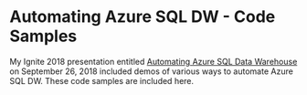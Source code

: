 # Automating Azure SQL DW - Code Samples
My Ignite 2018 presentation entitled [Automating Azure SQL Data Warehouse](https://myignite.techcommunity.microsoft.com/sessions/66195?source=sessions) on September 26, 2018 included demos of various ways to automate Azure SQL DW. These code samples are included here.
